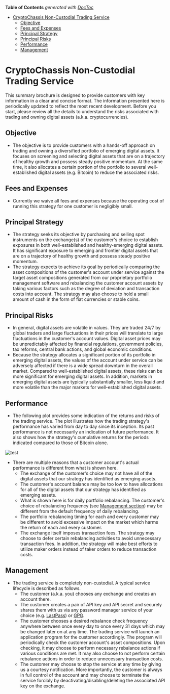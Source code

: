 <!-- START doctoc generated TOC please keep comment here to allow auto update -->
<!-- DON'T EDIT THIS SECTION, INSTEAD RE-RUN doctoc TO UPDATE -->
**Table of Contents**  *generated with [DocToc](https://github.com/thlorenz/doctoc)*

- [CryptoChassis Non-Custodial Trading Service](#cryptochassis-non-custodial-trading-service)
  - [Objective](#objective)
  - [Fees and Expenses](#fees-and-expenses)
  - [Principal Strategy](#principal-strategy)
  - [Principal Risks](#principal-risks)
  - [Performance](#performance)
  - [Management](#management)

<!-- END doctoc generated TOC please keep comment here to allow auto update -->

# CryptoChassis Non-Custodial Trading Service
This summary brochure is designed to provide customers with key information in a clear and concise format. The information presented here is periodically updated to reflect the most recent development. Before you start, please review all the details to understand the risks associated with trading and owning digital assets (a.k.a. cryptocurrencies).

## Objective
* The objective is to provide customers with a hands-off approach on trading and owning a diversified portfolio of emerging digital assets. It focuses on screening and selecting digital assets that are on a trajectory of healthy growth and possess steady positive momentum. At the same time, it also allocates a certain portion of the portfolio to several well-established digital assets (e.g. Bitcoin) to reduce the associated risks.

## Fees and Expenses
* Currently we waive all fees and expenses because the operating cost of running this strategy for one customer is negligibly small.

## Principal Strategy
* The strategy seeks its objective by purchasing and selling spot instruments on the exchange(s) of the customer's choice to establish exposures in both well-established and healthy-emerging digital assets. It has significant exposure to emerging and frontier digital assets that are on a trajectory of healthy growth and possess steady positive momentum.
* The strategy expects to achieve its goal by periodically comparing the asset compositions of the customer's account under service against the target asset compositions generated from our proprietary portfolio management software and rebalancing the customer account assets by taking various factors such as the degree of deviation and transaction costs into account. The strategy may also choose to hold a small amount of cash in the form of fiat currencies or stable coins.

## Principal Risks
* In general, digital assets are volatile in values. They are traded 24/7 by global traders and large  fluctuations in their prices will translate to large fluctuations in the customer's account values. Digital asset prices may be unpredictably affected by financial regulations, government policies, tax reforms, central bank actions, and global economic conditions.
* Because the strategy allocates a significant portion of its portfolio in emerging digital assets, the values of the account under service can be adversely affected if there is a wide spread downturn in the overall market. Compared to well-established digital assets, these risks can be more significant for emerging digital assets. In addition, markets in emerging digital assets are typically substantially smaller, less liquid and more volatile than the major markets for well-established digital assets.

## Performance
* The following plot provides some indication of the returns and risks of the trading service. The plot illustrates how the trading strategy's performance has varied from day to day since its inception. Its past performance is not necessarily an indication of future performance. It also shows how the strategy's cumulative returns for the periods indicated compared to those of Bitcoin alone.

![test](https://marketdata-e0323a9039add2978bf5b49550572c7c-public.s3.amazonaws.com/emerging_asset_historical_performance.png)
* There are multiple reasons that a customer account's actual performance is different from what is shown here.
  * The exchange of the customer's choice may not have all of the digital assets that our strategy has identified as emerging assets.
  * The customer's account balance may be too low to have allocations for all of the digital assets that our strategy has identified as emerging assets.
  * What is shown here is for daily portfolio rebalancing. The customer's choice of rebalancing frequency (see [Management section](#Management)) may be different from the default frequency of daily rebalancing.
  * The portfolio rebalancing timing for each and every customer may be different to avoid excessive impact on the market which harms the return of each and every customer.
  * The exchange itself imposes transaction fees. The strategy may choose to defer certain rebalancing activities to avoid unnecessary transaction fees. In addition, the strategy will make best efforts to utilize maker orders instead of taker orders to reduce transaction costs.

## Management
* The trading service is completely non-custodial. A typical service lifecycle is described as follows.
  * The customer (a.k.a. you) chooses any exchange and creates an account there.
  * The customer creates a pair of API key and API secret and securely shares them with us via any password manager service of your choice (e.g. [LastPass](https://www.lastpass.com/)) or [GPG](https://gpgtools.org/).
  * The customer chooses a desired rebalance check frequency anywhere between once every day to once every 31 days which may be changed later on at any time. The trading service will launch an application program for the customer accordingly. The program will periodically check the customer account's asset compositions. Upon checking, it may choose to perform necessary rebalance actions if various conditions are met. It may also choose to not perform certain rebalance actions in order to reduce unnecessary transaction costs.
  * The customer may choose to stop the service at any time by giving us a courtesy notification. More importantly, the customer is always in full control of the account and may choose to terminate the service forcibly by deactivating/disabling/deleting the associated API key on the exchange.
